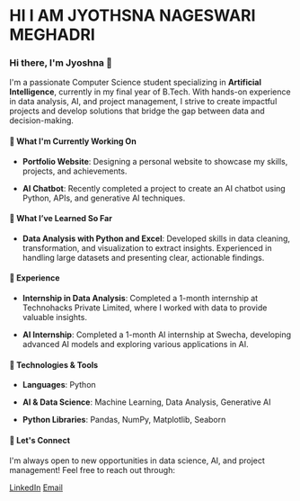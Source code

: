 # HI I AM JYOTHSNA NAGESWARI MEGHADRI

  

<h3>Hi there, I'm Jyoshna 👋</h3>

<p>I'm a passionate Computer Science student specializing in <strong>Artificial Intelligence</strong>, currently in my final year of B.Tech. With hands-on experience in data analysis, AI, and project management, I strive to create impactful projects and develop solutions that bridge the gap between data and decision-making.</p>

<h4>🌱 What I'm Currently Working On</h4>
<ul>
  <li><p><strong>Portfolio Website</strong>: Designing a personal website to showcase my skills, projects, and achievements.</p></li>
  <li><p><strong>AI Chatbot</strong>: Recently completed a project to create an AI chatbot using Python, APIs, and generative AI techniques.</p></li>
</ul>

<h4>🌱 What I’ve Learned So Far</h4>
<ul>
  <li><p><strong>Data Analysis with Python and Excel</strong>: Developed skills in data cleaning, transformation, and visualization to extract insights. Experienced in handling large datasets and presenting clear, actionable findings.</p></li>
</ul>

<h4>💼 Experience</h4>
<ul>
  <li><p><strong>Internship in Data Analysis</strong>: Completed a 1-month internship at Technohacks Private Limited, where I worked with data to provide valuable insights.</p></li>
  <li><p><strong>AI Internship</strong>: Completed a 1-month AI internship at Swecha, developing advanced AI models and exploring various applications in AI.</p></li>
</ul>

<h4>🔧 Technologies & Tools</h4>
<ul>
  <li><p><strong>Languages</strong>: Python</p></li>
  <li><p><strong>AI & Data Science</strong>: Machine Learning, Data Analysis, Generative AI</p></li>
  <li><p><strong>Python Libraries</strong>: Pandas, NumPy, Matplotlib, Seaborn</p></li>
</ul>

<h4>🤝 Let's Connect</h4>
<p>I'm always open to new opportunities in data science, AI, and project management! Feel free to reach out through:</p>
<div class="contact">
    <a href="https://www.linkedin.com/in/jyothsna-nageswari-meghadri-734023234/" target="_blank">LinkedIn</a>
    <a href="mailto:meghadrijyothsnanageswari@gmail.com">Email</a>
</div>

</body>
</html>


  
